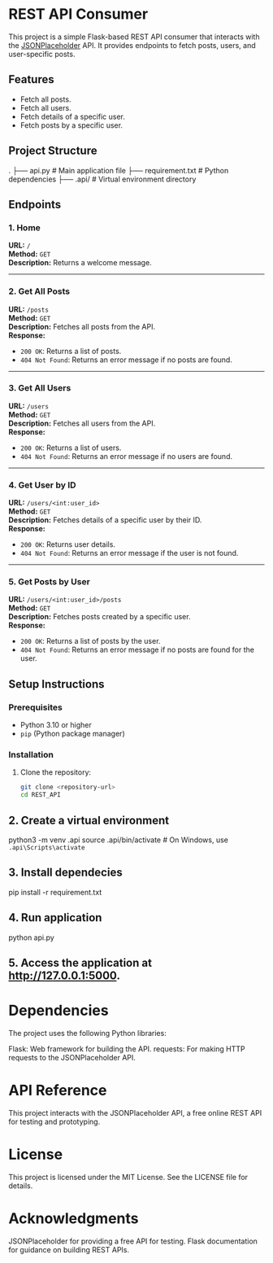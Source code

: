 # REST API Consumer

This project is a simple Flask-based REST API consumer that interacts with the [JSONPlaceholder](https://jsonplaceholder.typicode.com/) API. It provides endpoints to fetch posts, users, and user-specific posts.

## Features

- Fetch all posts.
- Fetch all users.
- Fetch details of a specific user.
- Fetch posts by a specific user.

## Project Structure
. ├── api.py # Main application file ├── requirement.txt # Python dependencies ├── .api/ # Virtual environment directory


## Endpoints

### 1. Home
**URL:** `/`  
**Method:** `GET`  
**Description:** Returns a welcome message.  

---

### 2. Get All Posts
**URL:** `/posts`  
**Method:** `GET`  
**Description:** Fetches all posts from the API.  
**Response:**
- `200 OK`: Returns a list of posts.
- `404 Not Found`: Returns an error message if no posts are found.

---

### 3. Get All Users
**URL:** `/users`  
**Method:** `GET`  
**Description:** Fetches all users from the API.  
**Response:**
- `200 OK`: Returns a list of users.
- `404 Not Found`: Returns an error message if no users are found.

---

### 4. Get User by ID
**URL:** `/users/<int:user_id>`  
**Method:** `GET`  
**Description:** Fetches details of a specific user by their ID.  
**Response:**
- `200 OK`: Returns user details.
- `404 Not Found`: Returns an error message if the user is not found.

---

### 5. Get Posts by User
**URL:** `/users/<int:user_id>/posts`  
**Method:** `GET`  
**Description:** Fetches posts created by a specific user.  
**Response:**
- `200 OK`: Returns a list of posts by the user.
- `404 Not Found`: Returns an error message if no posts are found for the user.

## Setup Instructions

### Prerequisites
- Python 3.10 or higher
- `pip` (Python package manager)

### Installation

1. Clone the repository:
   ```bash
   git clone <repository-url>
   cd REST_API

## 2. Create a virtual environment 
python3 -m venv .api
source .api/bin/activate  # On Windows, use `.api\Scripts\activate`

## 3. Install dependecies
pip install -r requirement.txt

## 4. Run application
python api.py

## 5. Access the application at http://127.0.0.1:5000.

# Dependencies
The project uses the following Python libraries:

Flask: Web framework for building the API.
requests: For making HTTP requests to the JSONPlaceholder API.
# API Reference
This project interacts with the JSONPlaceholder API, a free online REST API for testing and prototyping.

# License
This project is licensed under the MIT License. See the LICENSE file for details.

# Acknowledgments
JSONPlaceholder for providing a free API for testing.
Flask documentation for guidance on building REST APIs.
